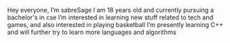 Hey everyone, I’m sabreSage I am 18 years old and currently pursuing a bachelor's in cse
I’m interested in learning new stuff related to tech and games, and also interested in playing basketball
I’m presently learning C++ and will further try to learn more languages and algorithms
